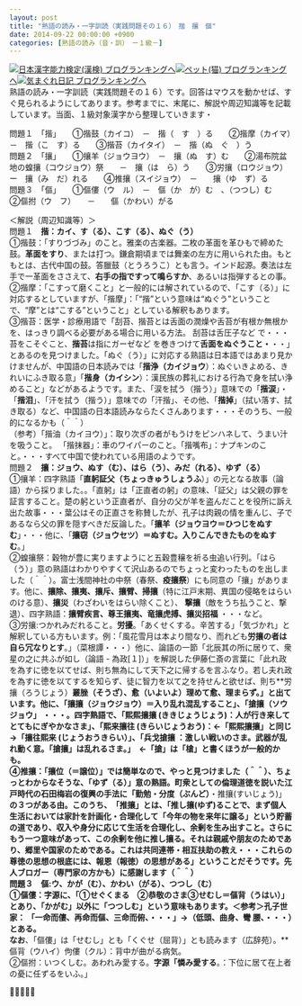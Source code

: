 ```yaml
---
layout: post
title: "熟語の読み・一字訓読（実践問題その１６）　揩　攘　傴"
date: 2014-09-22 00:00:00 +0900
categories: [熟語の読み（音・訓）　ー１級－]
---
```


[![](/syuusyuu9701/assets/images/熟語の読み・一字訓読（実践問題その１６）-揩-攘-傴-br_c_3028_1.gif)](http://blog.with2.net/link.php?1659096:3028 "日本漢字能力検定(漢検) ブログランキングへ")[日本漢字能力検定(漢検) ブログランキングへ](http://blog.with2.net/link.php?1659096:3028)[![](/syuusyuu9701/assets/images/熟語の読み・一字訓読（実践問題その１６）-揩-攘-傴-br_c_1348_1.gif)](http://blog.with2.net/link.php?1659096:1348 "ペット(猫) ブログランキングへ")[ペット(猫) ブログランキングへ](http://blog.with2.net/link.php?1659096:1348)[![](/syuusyuu9701/assets/images/熟語の読み・一字訓読（実践問題その１６）-揩-攘-傴-br_c_9257_1.gif)](http://blog.with2.net/link.php?1659096:9257 "気まぐれ日記 ブログランキングへ")[気まぐれ日記 ブログランキングへ](http://blog.with2.net/link.php?1659096:9257)  
熟語の読み・一字訓読（実践問題その１６）です。回答はマウスを動かせば、すぐ見られるようにしてあります。参考までに、末尾に、解説や周辺知識等を記載しています。当面、１級対象漢字から整理していきます・  
  
問題１　「揩」　　①揩鼓（カイコ）　－　揩（　す　）る　　②揩摩（カイマ）　－　揩（こ　す）る　　③揩苔（カイタイ）　－　揩（ぬ　ぐ　）う  
問題２　「攘」　　①攘羊（ジョウヨウ）　－　攘（ぬ　す）む　　②湯布院盆地の蝗攘（コウジョウ）祭　　－　攘（は　ら）う　　③労攘（ロウジョウ）　ー　攘（み　だ）れる　　④推攘（スイジョウ）　－　　攘（ゆ　ず）る  
問題３　「傴」　　①傴僂（ウ　ル）　－　傴（か　が）む　、（つつし）む　　②傴拊（ウ　フ）　　－　　傴（かわい）がる  
  
＜解説（周辺知識等）＞  
問題１　**揩：カイ、す（る）、こす（る）、ぬぐ（う）**  
①揩鼓：「すりづづみ」のこと。雅楽の古楽器。二枚の革面を革ひもで締めた鼓。**革面をすり**、または打つ。鎌倉期頃までは舞楽の左方に用いられた由。もともとは、古代中国の鼓。答臘鼓（とうろうこ）とも言う。インド起源。奏法は左手で一革面をささえて、**右手の指ですって鳴らすか**、あるいは指弾するとの事。  
②揩摩：「こすって磨くこと」と一般的には解されているので、「こす（る）」に対応するとしていますが、「揩摩」：「“揩”という意味は“ぬぐう”ということで、“摩”とは“こする”ということ」としている解釈もあります。  
③揩苔：医学・診療用語で「刮苔、揩苔とは舌面の潤燥や舌苔が有根か無根かを、はっきり調べる必要がある場合に用いる方法。 刮苔は舌圧子など で・・・苔をこそぐこと、**揩苔**は指にガーゼなど を巻きつけて**舌面をぬぐうこと・**・・」とあるのを見つけました。「ぬぐ（う）」に対応する熟語は日本語ではあまり見かけませんが、中国語の日本読みでは「**揩浄（カイジョウ**）：ぬぐいきよめる、きれいにふき取る意」「**揩身（カイシン**）：漢民族の葬礼における行為で身を拭い浄めること」などがあるようです。また、「涙を拭う（揩う）」意味での「**揩涙**」・「**揩泪**」、「汗を拭う（揩う）」意味での「汗揩」、その他、「**揩掉**」（拭い落す、拭き取る）など、中国語の日本語読みならたくさんあります・・・そのうち、一般的になるかも（＾＾）  
（参考）「揩油（カイヨウ）」：取り次ぎの者がもうけをピンハネして、うまい汁を吸うこと。 「揩抹器」：車のワイパーのこと。「揩嘴布」：ナプキンのこと。・・・すべて中国で使われている用語のようです。  
問題２　**攘：ジョウ、ぬす（む）、はら（う）、みだ（れる）、ゆず（る）**  
①攘羊：四字熟語「**直躬証父（ちょっきゅうしょうふ**）」の元となる故事（論語）から採りました。。「直躬」は「正直者の躬」の意味、「証父」は父親の罪を証言すること。楚の躬という正直者が、自分の父が羊を盗んだことを役所に訴え出た故事・・・葉公はその正直さを称賛したが、孔子は肉親の情を重んじ、子であるなら父の罪を隠すべきだ反論した。「**攘羊（ジョウヨウ＝ひつじをぬすむ**」・・・他に、「**攘窃（ジョウセツ）＝ぬすむ。入りこんできたものをぬすむ**。」  
②蝗攘祭：穀物が豊に実りますようにと五穀豊穣を祈る虫追い行列。「はら（う）」意の熟語はわかりやすくて沢山あるのでちょっと変わったものを出しました（＾＾）。富士浅間神社の中祭（春祭、**疫攘祭**）にも同意の「攘」があります。他に、**攘除、攘夷、攘斥、攘臂、掃攘**（特に江戸末期、異国の侵略をはらいのける意）、**攘災**（わざわいをはらい除くこと）、 **撃攘**（敵をうち払うこと、撃退）、四字熟語：**攘臂疾言、尊王攘夷、竜攘虎搏、攘災招福** ・・・など。  
③労攘:つかれみだれること。**労擾**。「あくせくする。辛苦する」「気づかれ」と解釈している方もいます。例：「風花雪月は本より間なり、而れども**労攘の者は自ら冗なりとす**。」（菜根譚・・・）他に、論語の一節「北辰其の所に居りて、衆星の之に共ふが如し（論語 - 為政[１]）」を解説した伊藤仁斎の言葉に「此れ政を為すに徳を以てせば、則ち無為にして天下之に帰するを言ふなり。若し夫れ政を為すに徳を以てするを知らず、徒に智力を以て之を持せんと欲せば、則ち**労攘（ろうじょう）**叢脞（そうざ）、愈（いよいよ）理めて愈、理まらず。」と出ています。他に、「**攘攘（ジョウジョウ）＝入り乱れ混乱すること**」、「**搶攘（ソウジョウ**」 ・・・。四字熟語で、「**熙熙攘攘 (ききじょうじょう**)：人が行き来してとてもにぎやかなさま」、「**熙来攘往 (きらいじょうおう**)：←「熙熙攘攘」と同じ→「**攘往熙来 (じょうおうきらい**）」、「**兵戈搶攘** ：激しい戦いのさま。武器が乱れ動く意。「搶攘」は乱れるさま。」　**←「搶」は「槍」と書くほうが一般的**かも。  
④推攘：「**攘位（＝譲位**）」では簡単なので、やっと見つけました（＾＾）、ちょっとわからなそうな、「ゆず（る）」意の熟語。町衆としての倫理道徳を説いた江戸時代の石田梅岩の復興の手法に「勤勉・分度（ぶんど）**・推攘(すいじょう)」**の３つがある由。このうち、　**「推攘」とは、「推し攘(ゆず)ること**で、まず個人生活においては家計を計画化・合理化して「今年の物を来年に譲る」という貯蓄の道であり、収入や身分に応じて生活を合理化し、余剰を生み出すこと。さらにもう一つ意味があって、この余剰を他に推し攘る。それは親戚や朋友のためであり、郷里や国家のためである。これは共同連帯・相互扶助の教え・・・これらの尊徳の思想の根底には、報恩（報徳）の思想がある」ということだそうです。先人ブロガー（専門家の方かも）に感謝します（＾＾）  
問題３　**傴:ウ、かが（む）、かわい（がる）、つつし（む）**  
①傴僂：字源に、「①せぐくまる　**②恭敬のさま**③せむし＝傴背（うはい）」とあり、「かがむ」以外に「つつしむ」という意味もあります。＜参考＞孔子世家： 「一命而僂、再命而傴、三命而俯、・・・」→（**低頭**、曲身、彎 腰、・・・）とある。  
なお**、「傴僂」は「せむし」とも「くぐせ（屈背）」とも読みます（広辞苑）。**傴背（ウハイ）佝僂（クル）：背中が曲がる病気。  
②傴拊：いつくしむ。あわれみ愛する。**字源「憐み愛する**。：下位に居て在上者の憂に任ずるをいふ。」  
  
👋👋👋👋👋  